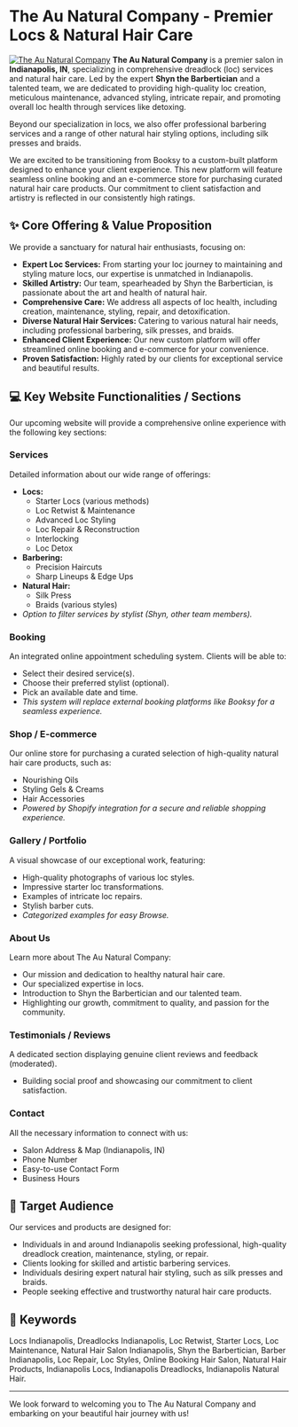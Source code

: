 # The Au Natural Company - Premier Locs & Natural Hair Care

[![The Au Natural Company](placeholder_logo.png)](https://au-naturel-company.vercel.app/) **The Au Natural Company** is a premier salon in **Indianapolis, IN**, specializing in comprehensive dreadlock (loc) services and natural hair care. Led by the expert **Shyn the Barbertician** and a talented team, we are dedicated to providing high-quality loc creation, meticulous maintenance, advanced styling, intricate repair, and promoting overall loc health through services like detoxing.

Beyond our specialization in locs, we also offer professional barbering services and a range of other natural hair styling options, including silk presses and braids.

We are excited to be transitioning from Booksy to a custom-built platform designed to enhance your client experience. This new platform will feature seamless online booking and an e-commerce store for purchasing curated natural hair care products. Our commitment to client satisfaction and artistry is reflected in our consistently high ratings.

## ✨ Core Offering & Value Proposition

We provide a sanctuary for natural hair enthusiasts, focusing on:

* **Expert Loc Services:** From starting your loc journey to maintaining and styling mature locs, our expertise is unmatched in Indianapolis.
* **Skilled Artistry:** Our team, spearheaded by Shyn the Barbertician, is passionate about the art and health of natural hair.
* **Comprehensive Care:** We address all aspects of loc health, including creation, maintenance, styling, repair, and detoxification.
* **Diverse Natural Hair Services:** Catering to various natural hair needs, including professional barbering, silk presses, and braids.
* **Enhanced Client Experience:** Our new custom platform will offer streamlined online booking and e-commerce for your convenience.
* **Proven Satisfaction:** Highly rated by our clients for exceptional service and beautiful results.

## 💻 Key Website Functionalities / Sections

Our upcoming website will provide a comprehensive online experience with the following key sections:

### **Services**

Detailed information about our wide range of offerings:

* **Locs:**
    * Starter Locs (various methods)
    * Loc Retwist & Maintenance
    * Advanced Loc Styling
    * Loc Repair & Reconstruction
    * Interlocking
    * Loc Detox
* **Barbering:**
    * Precision Haircuts
    * Sharp Lineups & Edge Ups
* **Natural Hair:**
    * Silk Press
    * Braids (various styles)
* *Option to filter services by stylist (Shyn, other team members).*

### **Booking**

An integrated online appointment scheduling system. Clients will be able to:

* Select their desired service(s).
* Choose their preferred stylist (optional).
* Pick an available date and time.
* *This system will replace external booking platforms like Booksy for a seamless experience.*

### **Shop / E-commerce**

Our online store for purchasing a curated selection of high-quality natural hair care products, such as:

* Nourishing Oils
* Styling Gels & Creams
* Hair Accessories
* *Powered by Shopify integration for a secure and reliable shopping experience.*

### **Gallery / Portfolio**

A visual showcase of our exceptional work, featuring:

* High-quality photographs of various loc styles.
* Impressive starter loc transformations.
* Examples of intricate loc repairs.
* Stylish barber cuts.
* *Categorized examples for easy Browse.*

### **About Us**

Learn more about The Au Natural Company:

* Our mission and dedication to healthy natural hair care.
* Our specialized expertise in locs.
* Introduction to Shyn the Barbertician and our talented team.
* Highlighting our growth, commitment to quality, and passion for the community.

### **Testimonials / Reviews**

A dedicated section displaying genuine client reviews and feedback (moderated).

* Building social proof and showcasing our commitment to client satisfaction.

### **Contact**

All the necessary information to connect with us:

* Salon Address & Map (Indianapolis, IN)
* Phone Number
* Easy-to-use Contact Form
* Business Hours

## 🎯 Target Audience

Our services and products are designed for:

* Individuals in and around Indianapolis seeking professional, high-quality dreadlock creation, maintenance, styling, or repair.
* Clients looking for skilled and artistic barbering services.
* Individuals desiring expert natural hair styling, such as silk presses and braids.
* People seeking effective and trustworthy natural hair care products.

## 🔑 Keywords

Locs Indianapolis, Dreadlocks Indianapolis, Loc Retwist, Starter Locs, Loc Maintenance, Natural Hair Salon Indianapolis, Shyn the Barbertician, Barber Indianapolis, Loc Repair, Loc Styles, Online Booking Hair Salon, Natural Hair Products, Indianapolis Locs, Indianapolis Dreadlocks, Indianapolis Natural Hair.

---

We look forward to welcoming you to The Au Natural Company and embarking on your beautiful hair journey with us!